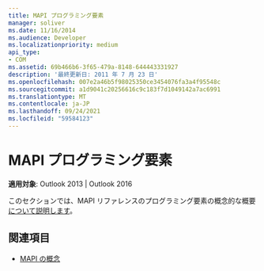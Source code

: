 ```yaml
---
title: MAPI プログラミング要素
manager: soliver
ms.date: 11/16/2014
ms.audience: Developer
ms.localizationpriority: medium
api_type:
- COM
ms.assetid: 69b466b6-3f65-479a-8148-644443331927
description: '最終更新日: 2011 年 7 月 23 日'
ms.openlocfilehash: 007e2a46b5f98025350ce3454076fa3a4f95548c
ms.sourcegitcommit: a1d9041c20256616c9c183f7d1049142a7ac6991
ms.translationtype: MT
ms.contentlocale: ja-JP
ms.lasthandoff: 09/24/2021
ms.locfileid: "59584123"
---
```

# <a name="mapi-programming-elements"></a>MAPI プログラミング要素

**適用対象**: Outlook 2013 | Outlook 2016 
  
このセクションでは、MAPI リファレンスのプログラミング要素の概念的な概要 [について説明します](mapi-reference.md)。 
  
## <a name="see-also"></a>関連項目

- [MAPI の概念](mapi-concepts.md)


